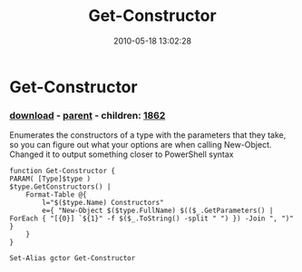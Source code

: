 ﻿---
pid:            1861
poster:         Joel Bennett
title:          Get-Constructor
date:           2010-05-18 13:02:28
format:         posh
parent:         1368
parent:         1368
children:       1862
---

# Get-Constructor

### [download](1861.ps1) - [parent](1368.md) - children: [1862](1862.md)

Enumerates the constructors of a type with the parameters that they take, so you can figure out what your options are when calling New-Object. Changed it to output something closer to PowerShell syntax

```posh
function Get-Constructor {
PARAM( [Type]$type )
$type.GetConstructors() | 
	Format-Table @{
		l="$($type.Name) Constructors"
		e={ "New-Object $($type.FullName) $(($_.GetParameters() | ForEach { "[{0}] `${1}" -f $($_.ToString() -split " ") }) -Join ", ")" }
	}
}

Set-Alias gctor Get-Constructor
```
